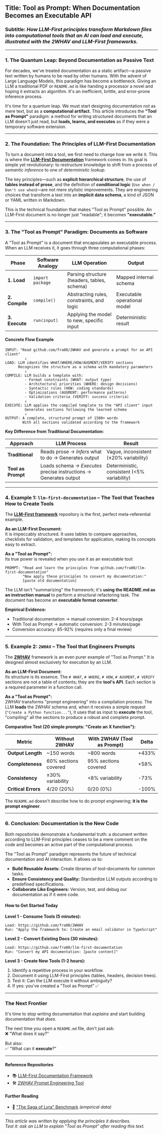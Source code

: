 ## Title: **Tool as Prompt: When Documentation Becomes an Executable API**

### Subtitle: *How LLM-First principles transform Markdown files into computational tools that an AI can load and execute, illustrated with the 2WHAV and LLM-First frameworks.*

---

### **1. The Quantum Leap: Beyond Documentation as Passive Text**

For decades, we've treated documentation as a static artifact—a passive text written by humans to be read by other humans. With the advent of Large Language Models, this paradigm has become a bottleneck. Giving an LLM a traditional PDF or `README.md` is like handing a processor a novel and hoping it extracts an algorithm. It's an inefficient, brittle, and error-prone inference process.

It's time for a quantum leap. We must start designing documentation not as mere text, but as a **computational artifact**. This article introduces the **"Tool as Prompt"** paradigm: a method for writing structured documents that an LLM doesn't just read, but **loads, learns, and executes** as if they were a temporary software extension.

---

### **2. The Foundation: The Principles of LLM-First Documentation**

To turn a document into a tool, we first need to change how we write it. This is where the [**LLM-First Documentation**](https://github.com/fra00/llm-first-documentation) framework comes in. Its goal is simple yet revolutionary: to restructure knowledge to shift from a process of *semantic inference* to one of *deterministic lookup*.

The key principles—such as **explicit hierarchical structure**, the use of **tables instead of prose**, and the definition of **conditional logic** (`Use when / Don't use when`)—are not mere stylistic improvements. They are engineering choices that transform a text into an **implicit data schema**, a kind of JSON or YAML written in Markdown.

This is the technical foundation that makes "Tool as Prompt" possible. An LLM-First document is no longer just "readable"; it becomes **"executable."**

---

### **3. The "Tool as Prompt" Paradigm: Documents as Software**

A "Tool as Prompt" is a document that encapsulates an executable process. When an LLM receives it, it goes through three computational phases:

| Phase | Software Analogy | LLM Operation | Output |
| --- | --- | --- | --- |
| **1. Load** | `import package` | Parsing structure (headers, tables, schema) | Mapped internal schema |
| **2. Compile** | `compile()` | Abstracting rules, constraints, and logic | Executable operational model |
| **3. Execute** | `run(input)` | Applying the model to new, specific input | Deterministic result |

#### **Concrete Flow Example**

```plaintext
INPUT: "Read github.com/fra00/2WHAV and generate a prompt for an API client"
         ↓
LOAD: LLM identifies WHAT/WHERE/HOW/AUGMENT/VERIFY sections
      Recognizes the structure as a schema with mandatory parameters
         ↓
COMPILE: LLM builds a template with:
         - Format constraints (WHAT: output type)
         - Architectural priorities (WHERE: design decisions)
         - Syntactic rules (HOW: coding standards)
         - Optimizations (AUGMENT: performance patterns)
         - Validation criteria (VERIFY: success criteria)
         ↓
EXECUTE: LLM applies the compiled template to the "API client" input
         Generates sections following the learned schema
         ↓
OUTPUT: A complete, structured prompt of 1500+ words
        With all sections validated according to the framework
```

**Key Difference from Traditional Documentation:**

| Approach | LLM Process | Result |
| --- | --- | --- |
| **Traditional** | Reads prose → *Infers* what to do → Generates output | Vague, inconsistent (±20% variability) |
| **Tool as Prompt** | Loads schema → *Executes* precise instructions → Generates output | Deterministic, consistent (<5% variability) |

---

### **4. Example 1: `llm-first-documentation` – The Tool that Teaches How to Create Tools**

The [**LLM-First framework**](https://github.com/fra00/llm-first-documentation) repository is the first, perfect meta-referential example.

**As an LLM-First Document:**  
It is impeccably structured. It uses tables to compare approaches, checklists for validation, and templates for application, making its concepts easy to extract.

**As a "Tool as Prompt":**  
Its true power is revealed when you use it as an executable tool:

```
PROMPT: "Read and learn the principles from github.com/fra00/llm-first-documentation"
        "Now apply these principles to convert my documentation:"
        [paste old documentation]
```

The LLM isn't "summarizing" the framework; it's **using the README.md as an instruction manual** to perform a structural refactoring task. The document has become an **executable format converter**.

**Empirical Evidence:**

- Traditional documentation → manual conversion: 2-4 hours/page
- With Tool as Prompt → automatic conversion: 2-3 minutes/page
- Conversion accuracy: 85-92% (requires only a final review)

---

### **5. Example 2: `2WHAV` – The Tool that Engineers Prompts**

The [**2WHAV**](https://github.com/fra00/2WHAV) framework is an even purer example of "Tool as Prompt." It is designed almost exclusively for execution by an LLM.

**As an LLM-First Document:**  
Its structure is its essence. The `# WHAT`, `# WHERE`, `# HOW`, `# AUGMENT`, `# VERIFY` sections are not a table of contents; they are the **tool's API**. Each section is a required parameter in a function call.

**As a "Tool as Prompt":**  
2WHAV transforms "prompt engineering" into a compilation process. The LLM **loads** the 2WHAV schema and, when it receives a simple request (`"Create a Python function..."`), it uses that as input to **execute** the tool, "compiling" all the sections to produce a robust and complete prompt.

**Comparative Test (20 simple prompts: "Create an X function"):**

| Metric | Without 2WHAV | With 2WHAV (Tool as Prompt) | Delta |
| --- | --- | --- | --- |
| **Output Length** | ~150 words | ~800 words | +433% |
| **Completeness** | 60% sections covered | 95% sections covered | +58% |
| **Consistency** | ±30% variability | <8% variability | -73% |
| **Critical Errors** | 4/20 (20%) | 0/20 (0%) | -100% |

The `README.md` doesn't describe how to do prompt engineering; **it is the prompt engineer**.

---

### **6. Conclusion: Documentation is the New Code**

Both repositories demonstrate a fundamental truth: a document written according to LLM-First principles ceases to be a mere comment on the code and becomes an active part of the computational process.

The "Tool as Prompt" paradigm represents the future of technical documentation and AI interaction. It allows us to:

- **Build Reusable Assets:** Create libraries of tool-documents for common tasks.
- **Ensure Consistency and Quality:** Standardize LLM outputs according to predefined specifications.
- **Collaborate Like Engineers:** Version, test, and debug our documentation as if it were code.

#### **How to Get Started Today**

**Level 1 - Consume Tools (5 minutes):**

```
Load: https://github.com/fra00/2WHAV
Run: "Apply the framework to: Create an email validator in TypeScript"
```

**Level 2 - Convert Existing Docs (30 minutes):**

```
Load: https://github.com/fra00/llm-first-documentation
Run: "Convert my API documentation: [paste content]"
```

**Level 3 - Create New Tools (1-2 hours):**

1. Identify a repetitive process in your workflow.
2. Document it using LLM-First principles (tables, headers, decision trees).
3. Test it: Can the LLM execute it without ambiguity?
4. If yes: you've created a "Tool as Prompt" ✅

---

### **The Next Frontier**

It's time to stop writing documentation that *explains* and start building documentation that *does*.

The next time you open a `README.md` file, don't just ask:  
❌ "What does it say?"

But also:  
✅ "What can it **execute**?"

---

#### **Reference Repositories**

- 📚 [LLM-First Documentation Framework](https://github.com/fra00/llm-first-documentation)
- 🛠️ [2WHAV Prompt Engineering Tool](https://github.com/fra00/2WHAV)

#### **Further Reading**

- 🔬 ["The Saga of Lyra" Benchmark](https://github.com/fra00/llm-first-documentation/tree/main/benchmark) *(empirical data)*

---

*This article was written by applying the principles it describes.*  
*Test it: ask an LLM to explain "Tool as Prompt" after reading this text.*
